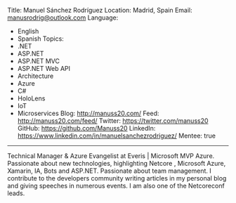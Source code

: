 Title: Manuel Sánchez Rodríguez
Location: Madrid, Spain
Email: manusrodrig@outlook.com
Language:
  - English
  - Spanish
Topics:
  - .NET
  - ASP.NET
  - ASP.NET MVC
  - ASP.NET Web API
  - Architecture
  - Azure
  - C#
  - HoloLens
  - IoT
  - Microservices
Blog: http://manuss20.com/
Feed: http://manuss20.com/feed/
Twitter: https://twitter.com/manuss20
GitHub: https://github.com/Manuss20
LinkedIn: https://www.linkedin.com/in/manuelsanchezrodriguez/
Mentee: true
---
Technical Manager & Azure Evangelist at Everis | Microsoft MVP Azure.
Passionate about new technologies, highlighting Netcore , Microsoft Azure, Xamarin, IA, Bots and ASP.NET. Passionate about team management. I contribute to the developers community writing articles in my personal blog and giving speeches in numerous events. I am also one of the Netcoreconf leads.
